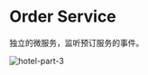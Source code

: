 # Order Service

独立的微服务，监听预订服务的事件。

![hotel-part-3](https://user-images.githubusercontent.com/65016157/143406314-101bc1ca-7178-4ab4-9fea-bbdd0f09af7c.png)
